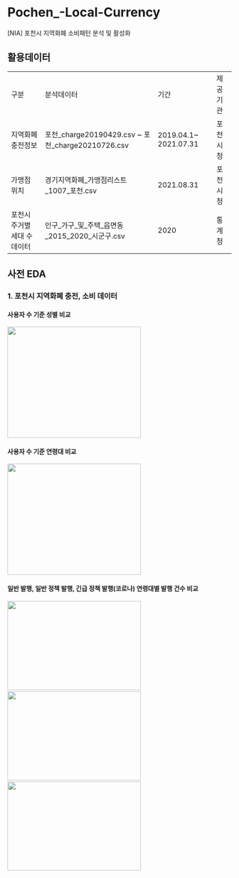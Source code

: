 # Pochen_-Local-Currency
[NIA] 포천시 지역화폐 소비패턴 분석 및 활성화

## 활용데이터
<table>
  <tr>
    <td>구분</td><td>분석데이터</td><td>기간</td><td>제공기관</td>
  </tr>
  <tr>
    <td>지역화폐 충전정보</td><td>포천_charge20190429.csv ~ 포천_charge20210726.csv</td><td>2019.04.1~ 2021.07.31</td><td>포천시청</td>
  </tr>
  <tr>
    <td>가맹점 위치</td><td>경기지역화폐_가맹점리스트_1007_포천.csv</td><td>2021.08.31</td><td>포천시청</td>
  </tr>
  <tr>
    <td>포천시 주거별 세대 수 데이터</td><td>인구_가구_및_주택_읍면동_2015_2020_시군구.csv</td><td>2020</td><td>통계청</td>
  </tr>
 </table>
 
## 사전 EDA
   ### 1. 포천시 지역화폐 충전, 소비 데이터
   #### 사용자 수 기준 성별 비교
   <img src="https://user-images.githubusercontent.com/54710010/169965619-18ce560c-e686-45cc-b2bc-7203232203e2.png" width="300" height="250"/>
   
   #### 사용자 수 기준 연령대 비교
   <img src="https://user-images.githubusercontent.com/54710010/169965724-9213136e-96d8-45cc-9076-8bfdc4652a2d.png" width="300" height="250"/>
   
   #### 일반 발행, 일반 정책 발행, 긴급 정책 발행(코로나) 연령대별 발행 건수 비교
   <div>
   <img src="https://user-images.githubusercontent.com/54710010/169965768-5f0cae8d-54e4-4011-b372-7cea66492779.png" width="300" height="200"/>
  <span>&nbsp</span>
   <img src="https://user-images.githubusercontent.com/54710010/169965795-0fc8ecce-f52a-491a-8dbf-fc299fe86625.png" width="300" height="200"/>
  <span>&nbsp</span>
   <img src="https://user-images.githubusercontent.com/54710010/169965804-4552cf4d-9d34-4832-9f78-db5f5922a364.png" width="300" height="200"/>
  </div>
